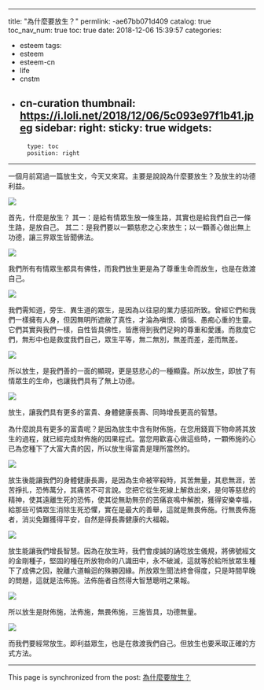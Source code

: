 
---
title: "為什麼要放生？"
permlink: -ae67bb071d409
catalog: true
toc_nav_num: true
toc: true
date: 2018-12-06 15:39:57
categories:
- esteem
tags:
- esteem
- esteem-cn
- life
- cnstm
- cn-curation
thumbnail: https://i.loli.net/2018/12/06/5c093e97f1b41.jpeg
sidebar:
    right:
        sticky: true
widgets:
    -
        type: toc
        position: right
---


一個月前寫過一篇放生文，今天又來寫。主要是說說為什麼要放生？及放生的功德利益。


![](https://i.loli.net/2018/12/06/5c093e97f1b41.jpeg)


首先，什麼是放生？
其一：是給有情眾生放一條生路，其實也是給我們自己一條生路，是放自己。
其二：是我們要以一顆慈悲之心來放生；以一顆善心做出無上功德，讓三界眾生皆聞佛法。


![](https://i.loli.net/2018/12/06/5c093ec97002f.jpeg)


我們所有有情眾生都具有佛性，而我們放生更是為了尊重生命而放生，也是在救渡自己。


![](https://i.loli.net/2018/12/06/5c093f0482122.jpeg)


我們需知道，旁生、異生道的眾生，是因為以往惡的業力感招所致。曾經它們和我們一樣擁有人身，但因無明所遮敝了真性，才淪為嗔恨、煩惱、愚痴心重的生靈。它們其實與我們一樣，自性皆具佛性，皆應得到我們足夠的尊重和愛護。而救度它們，無形中也是救度我們自己，眾生平等，無二無別，無差而差，差而無差。


![](https://i.loli.net/2018/12/06/5c093f2d201a5.jpeg)


所以放生，是我們善的一面的顯現，更是慈悲心的一種顯露。所以放生，即放了有情眾生的生命，也讓我們具有了無上功德。


![](https://i.loli.net/2018/12/06/5c093f6ba592c.jpeg)


放生，讓我們具有更多的富貴、身體健康長壽、同時增長更高的智慧。

為什麼說具有更多的富貴呢？是因為放生中含有財佈施，在您用錢買下物命將其放生的過程，就已經完成財佈施的因果程式。當您用歡喜心做這些時，一顆佈施的心已為您種下了大富大貴的因，所以放生得富貴是理所當然的。


![](https://i.loli.net/2018/12/06/5c093fa6dab9e.jpeg)


放生後能讓我們的身體健康長壽，是因為生命被宰殺時，其苦無量，其悲無涯，苦苦掙扎，恐怖萬分，其痛苦不可言說。您把它從生死線上解救出來，是何等慈悲的精神，使其遠離生死的恐怖，使其從無助無奈的苦痛哀鳴中解脫，獲得安樂幸福，給那些可憐眾生消除生死恐懼，實在是最大的善舉，這就是無畏佈施。行無畏佈施者，消災免難獲得平安，自然是得長壽健康的大福報。


![](https://i.loli.net/2018/12/06/5c093ff130925.jpeg)


放生能讓我們增長智慧。因為在放生時，我們會虔誠的誦唸放生儀規，將佛號經文的金剛種子，堅固的種在所放物命的八識田中，永不破滅，這就等於給所放眾生種下了成佛之因，脫離六道輪迴的殊勝因緣。所放眾生聞法終會得度，只是時間早晚的問題，這就是法佈施。法佈施者自然得大智慧聰明之果報。


![](https://i.loli.net/2018/12/06/5c09401f4d68b.jpeg)


所以放生是財佈施，法佈施，無畏佈施，三施皆具，功德無量。


![](https://i.loli.net/2018/12/06/5c09406bb96f6.jpeg)


而我們要經常放生。即利益眾生，也是在救渡我們自己。但放生也要釆取正確的方式方法。

- - -

This page is synchronized from the post: [為什麼要放生？](https://steemit.com/@sunai/-ae67bb071d409)
